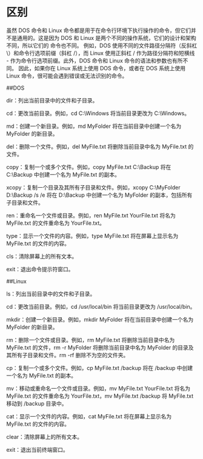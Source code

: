 # 区别
  
  虽然 DOS 命令和 Linux 命令都是用于在命令行环境下执行操作的命令，但它们并不是通用的。这是因为 DOS 和 Linux 是两个不同的操作系统，它们的设计和架构不同，所以它们的   命令也不同。
  例如，DOS 使用不同的文件路径分隔符（反斜杠 \）和命令行选项前缀（斜杠 /），而 Linux 使用正斜杠 / 作为路径分隔符和短横线 - 作为命令行选项前缀。此外，DOS 命令和     Linux 命令的语法和参数也有所不同。
  因此，如果你在 Linux 系统上使用 DOS 命令，或者在 DOS 系统上使用 Linux 命令，很可能会遇到错误或无法识别的命令。

##DOS
  
  dir：列出当前目录中的文件和子目录。

  cd：更改当前目录。例如，cd C:\Windows 将当前目录更改为 C:\Windows。

  md：创建一个新目录。例如，md MyFolder 将在当前目录中创建一个名为 MyFolder 的新目录。

  del：删除一个文件。例如，del MyFile.txt 将删除当前目录中名为 MyFile.txt 的文件。

  copy：复制一个或多个文件。例如，copy MyFile.txt C:\Backup 将在 C:\Backup 中创建一个名为 MyFile.txt 的副本。

  xcopy：复制一个目录及其所有子目录和文件。例如，xcopy C:\MyFolder D:\Backup /s /e 将在 D:\Backup 中创建一个名为 MyFolder 的副本，包括所有子目录和文件。

  ren：重命名一个文件或目录。例如，ren MyFile.txt YourFile.txt 将名为 MyFile.txt 的文件重命名为 YourFile.txt。

  type：显示一个文件的内容。例如，type MyFile.txt 将在屏幕上显示名为 MyFile.txt 的文件的内容。

  cls：清除屏幕上的所有文本。

  exit：退出命令提示符窗口。
  
  
##Linux

  ls：列出当前目录中的文件和子目录。

  cd：更改当前目录。例如，cd /usr/local/bin 将当前目录更改为 /usr/local/bin。

  mkdir：创建一个新目录。例如，mkdir MyFolder 将在当前目录中创建一个名为 MyFolder 的新目录。

  rm：删除一个文件或目录。例如，rm MyFile.txt 将删除当前目录中名为 MyFile.txt 的文件，rm -r MyFolder 将删除当前目录中名为 MyFolder 的目录及其所有子目录和文件。rm -rf 删除不为空的文件夹。

  cp：复制一个或多个文件。例如，cp MyFile.txt /backup 将在 /backup 中创建一个名为 MyFile.txt 的副本。

  mv：移动或重命名一个文件或目录。例如，mv MyFile.txt YourFile.txt 将名为 MyFile.txt 的文件重命名为 YourFile.txt，mv MyFile.txt /backup 将 MyFile.txt 移动到 /backup 目录中。

  cat：显示一个文件的内容。例如，cat MyFile.txt 将在屏幕上显示名为 MyFile.txt 的文件的内容。

  clear：清除屏幕上的所有文本。

  exit：退出当前终端窗口。
